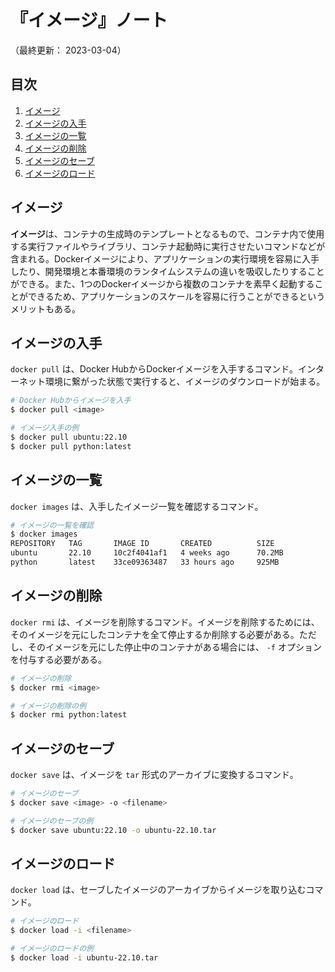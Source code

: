 # 『イメージ』ノート

（最終更新： 2023-03-04）


## 目次

1. [イメージ](#イメージ)
1. [イメージの入手](#イメージの入手)
1. [イメージの一覧](#イメージの一覧)
1. [イメージの削除](#イメージの削除)
1. [イメージのセーブ](#イメージのセーブ)
1. [イメージのロード](#イメージのロード)


## イメージ

**イメージ**は、コンテナの生成時のテンプレートとなるもので、コンテナ内で使用する実行ファイルやライブラリ、コンテナ起動時に実行させたいコマンドなどが含まれる。Dockerイメージにより、アプリケーションの実行環境を容易に入手したり、開発環境と本番環境のランタイムシステムの違いを吸収したりすることができる。また、1つのDockerイメージから複数のコンテナを素早く起動することができるため、アプリケーションのスケールを容易に行うことができるというメリットもある。


## イメージの入手

`docker pull` は、Docker HubからDockerイメージを入手するコマンド。インターネット環境に繋がった状態で実行すると、イメージのダウンロードが始まる。

```sh
# Docker Hubからイメージを入手
$ docker pull <image>

# イメージ入手の例
$ docker pull ubuntu:22.10
$ docker pull python:latest
```


## イメージの一覧

`docker images` は、入手したイメージ一覧を確認するコマンド。

```sh
# イメージの一覧を確認
$ docker images
REPOSITORY   TAG       IMAGE ID       CREATED          SIZE
ubuntu       22.10     10c2f4041af1   4 weeks ago      70.2MB
python       latest    33ce09363487   33 hours ago     925MB
```


## イメージの削除

`docker rmi` は、イメージを削除するコマンド。イメージを削除するためには、そのイメージを元にしたコンテナを全て停止するか削除する必要がある。ただし、そのイメージを元にした停止中のコンテナがある場合には、 `-f` オプションを付与する必要がある。

```sh
# イメージの削除
$ docker rmi <image>

# イメージの削除の例
$ docker rmi python:latest
```


## イメージのセーブ

`docker save` は、イメージを `tar` 形式のアーカイブに変換するコマンド。

```sh
# イメージのセーブ
$ docker save <image> -o <filename>

# イメージのセーブの例
$ docker save ubuntu:22.10 -o ubuntu-22.10.tar
```


## イメージのロード

`docker load` は、セーブしたイメージのアーカイブからイメージを取り込むコマンド。

```sh
# イメージのロード
$ docker load -i <filename>

# イメージのロードの例
$ docker load -i ubuntu-22.10.tar
```
